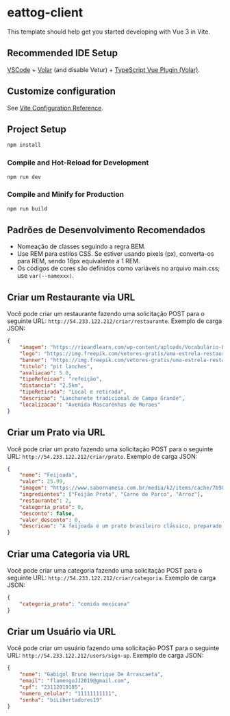 # eattog-client

This template should help get you started developing with Vue 3 in Vite.

## Recommended IDE Setup

[VSCode](https://code.visualstudio.com/) + [Volar](https://marketplace.visualstudio.com/items?itemName=Vue.volar) (and disable Vetur) + [TypeScript Vue Plugin (Volar)](https://marketplace.visualstudio.com/items?itemName=Vue.vscode-typescript-vue-plugin).

## Customize configuration

See [Vite Configuration Reference](https://vitejs.dev/config/).

## Project Setup

```sh
npm install
```

### Compile and Hot-Reload for Development

```sh
npm run dev
```

### Compile and Minify for Production

```sh
npm run build
```

## Padrões de Desenvolvimento Recomendados

- Nomeação de classes seguindo a regra BEM.
- Use REM para estilos CSS. Se estiver usando pixels (px), converta-os para REM, sendo 16px equivalente a 1 REM.
- Os códigos de cores são definidos como variáveis no arquivo main.css; use `var(--namexxx)`.

## Criar um Restaurante via URL

Você pode criar um restaurante fazendo uma solicitação POST para o seguinte URL: `http://54.233.122.212/criar/restaurante`. Exemplo de carga JSON:

```json
{
    "imagem": "https://rioandlearn.com/wp-content/uploads/Vocabulário-Lanchonete.png",
    "logo": "https://img.freepik.com/vetores-gratis/uma-estrela-restaurante-icon-ilustracao_53876-40629.jpg?w=2000",
    "banner": "https://img.freepik.com/vetores-gratis/uma-estrela-restaurante-icon-ilustracao_53876-40629.jpg?w=2000",
    "titulo": "pit lanches",
    "avaliacao": 5.0,
    "tipoRefeicao": "refeição",
    "distancia": "2.5km",
    "tipoRetirada": "Local e retirada",
    "descricao": "Lanchonete tradicional de Campo Grande",
    "localizacao": "Avenida Mascarenhas de Moraes"
}
```

## Criar um Prato via URL

Você pode criar um prato fazendo uma solicitação POST para o seguinte URL: `http://54.233.122.212/criar/prato`. Exemplo de carga JSON:

```json
{
    "nome": "Feijoada",
    "valor": 25.99,
    "imagem": "https://www.sabornamesa.com.br/media/k2/items/cache/7b98703f48b0025160f2b9b5aad2a874_XL.jpg",
    "ingredientes": ["Feijão Preto", "Carne de Porco", "Arroz"],
    "restaurante": 2,
    "categoria_prato": 0, 
    "desconto": false,
    "valor_desconto": 0,
    "descricao": "A feijoada é um prato brasileiro clássico, preparado com feijão preto e diversas carnes de porco, como linguiça e bacon. É um prato rico em sabor, acompanhado de arroz, couve e laranja."
}
```

## Criar uma Categoria via URL

Você pode criar uma categoria fazendo uma solicitação POST para o seguinte URL: `http://54.233.122.212/criar/categoria`. Exemplo de carga JSON:

```json
{
    "categoria_prato": "comida mexicana"
}
```

## Criar um Usuário via URL

Você pode criar um usuário fazendo uma solicitação POST para o seguinte URL: `http://54.233.122.212/users/sign-up`. Exemplo de carga JSON:

```json
{
    "nome": "Gabigol Bruno Henrique De Arrascaeta",
    "email": "flamengoJJ2019@gmail.com",
    "cpf": "23112019185",
    "numero_celular": "11111111111",
    "senha": "biLibertadores19"
}

